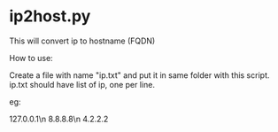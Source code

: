 # ip2host.py
This will convert ip to hostname (FQDN)

How to use:

Create a file with name "ip.txt" and put it in same folder with this script. ip.txt should have list of ip, one per line.

eg:

127.0.0.1\n
8.8.8.8\n
4.2.2.2



